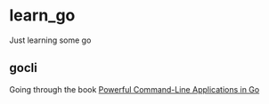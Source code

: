 # learn_go

Just learning some go

## gocli

Going through the book [Powerful Command-Line Applications in Go](https://pragprog.com/book/rggo/powerful-command-line-applications-in-go)

